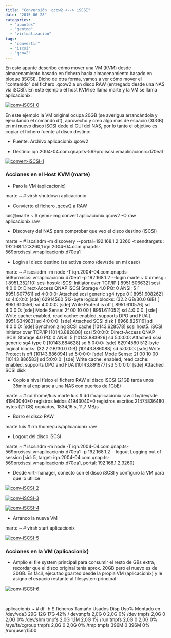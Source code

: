 ```yaml
---
title: "Conversión  qcow2 <--> iSCSI"
date: "2015-06-28"
categories: 
  - "apuntes"
  - "gentoo"
  - "virtualizacion"
tags: 
  - "convertir"
  - "iscsi"
  - "qcow2"
---
```


En este apunte describo cómo mover una VM (KVM) desde almacenamiento basado en fichero hacia almacenamiento basado en bloque (iSCSI). Dicho de otra forma, vamos a ver cómo mover el "contenido" del fichero .qcow2 a un disco RAW (entregado desde una NAS vía iSCSI). En este ejemplo el host KVM se llama marte y la VM se llama aplicacionix.

[![conv-iSCSI-0](https://www.luispa.com/wp-content/uploads/2015/06/conv-iSCSI-0-1024x864.png)](https://www.luispa.com/wp-content/uploads/2015/06/conv-iSCSI-0.png)

En este ejemplo la VM original ocupa 20GB (se averigua arrancándola y ejecutando el comando df), aprovecho y creo algo más de espacio (30GB) en mi nuevo disco iSCSI dede el GUI del NAS, por lo tanto el objetivo es copiar el fichero fuente al disco destino:

- Fuente: Archivo aplicacionix.qcow2
    
- Destino: iqn.2004-04.com.qnap:ts-569pro:iscsi.vmaplicacionix.d70ea1
    

[![convert-iSCSI-1](https://www.luispa.com/wp-content/uploads/2015/06/convert-iSCSI-1.png)](https://www.luispa.com/wp-content/uploads/2015/06/convert-iSCSI-1.png)

### Acciones en el Host KVM (marte)

- Paro la VM (aplicacionix)

marte ~ # virsh shutdown aplicacionix

- Convierto el fichero .qcow2 a RAW

luis@marte ~ $ qemu-img convert aplicacionix.qcow2 -O raw aplicacionix.raw

- Discovery del NAS para comprobar que veo el disco destino (iSCSI)

marte ~ # iscsiadm -m discovery --portal=192.168.1.2:3260 -t sendtargets
:
192.168.1.2:3260,1 iqn.2004-04.com.qnap:ts-569pro:iscsi.vmaplicacionix.d70ea1

- Login al disco destino (se activa como /dev/sde en mi caso)

marte ~ # iscsiadm -m node -T iqn.2004-04.com.qnap:ts-569pro:iscsi.vmaplicacionix.d70ea1 -p 192.168.1.2 --login
marte ~ # dmesg
:
\[ 8951.352110\] scsi host4: iSCSI Initiator over TCP/IP
\[ 8951.606632\] scsi 4:0:0:0: Direct-Access     QNAP     iSCSI Storage    4.0  PQ: 0 ANSI: 5
\[ 8951.607761\] sd 4:0:0:0: Attached scsi generic sg4 type 0
\[ 8951.608262\] sd 4:0:0:0: \[sde\] 62914560 512-byte logical blocks: (32.2 GB/30.0 GiB)
\[ 8951.610556\] sd 4:0:0:0: \[sde\] Write Protect is off
\[ 8951.610576\] sd 4:0:0:0: \[sde\] Mode Sense: 2f 00 10 00
\[ 8951.611052\] sd 4:0:0:0: \[sde\] Write cache: enabled, read cache: enabled, supports DPO and FUA
\[ 8951.634983\] sd 4:0:0:0: \[sde\] Attached SCSI disk
\[ 8968.825116\] sd 4:0:0:0: \[sde\] Synchronizing SCSI cache
\[10143.628578\] scsi host5: iSCSI Initiator over TCP/IP
\[10143.882808\] scsi 5:0:0:0: Direct-Access     QNAP     iSCSI Storage    4.0  PQ: 0 ANSI: 5
\[10143.883926\] sd 5:0:0:0: Attached scsi generic sg4 type 0
\[10143.884628\] sd 5:0:0:0: \[sde\] 62914560 512-byte logical blocks: (32.2 GB/30.0 GiB)
\[10143.886088\] sd 5:0:0:0: \[sde\] Write Protect is off
\[10143.886094\] sd 5:0:0:0: \[sde\] Mode Sense: 2f 00 10 00
\[10143.886583\] sd 5:0:0:0: \[sde\] Write cache: enabled, read cache: enabled, supports DPO and FUA
\[10143.891977\] sd 5:0:0:0: \[sde\] Attached SCSI disk

- Copio a nivel físico el fichero RAW al disco iSCSI (21GB tarda unos 35min al copiarse a una NAS con puertos de 1GbE)

marte ~ # cd /home/luis
marte luis # dd if=aplicacionix.raw of=/dev/sde
41943040+0 registros leídos
41943040+0 registros escritos
21474836480 bytes (21 GB) copiados, 1834,16 s, 11,7 MB/s

- Borro el disco RAW

marte luis # rm /home/luis/aplicacionix.raw

- Logout del disco iSCSI

marte ~ # iscsiadm -m node -T iqn.2004-04.com.qnap:ts-569pro:iscsi.vmaplicacionix.d70ea1 -p 192.168.1.2 --logout
Logging out of session \[sid: 5, target: iqn.2004-04.com.qnap:ts-569pro:iscsi.vmaplicacionix.d70ea1, portal: 192.168.1.2,3260\]

- Desde virt-manager, conecto con el disco iSCSI y configuro la VM para que lo utilice

[![conv-iSCSI-2](https://www.luispa.com/wp-content/uploads/2015/06/conv-iSCSI-2-1024x719.png)](https://www.luispa.com/wp-content/uploads/2015/06/conv-iSCSI-2.png)

[![conv-iSCSI-3](https://www.luispa.com/wp-content/uploads/2015/06/conv-iSCSI-3-1024x689.png)](https://www.luispa.com/wp-content/uploads/2015/06/conv-iSCSI-3.png)

[![conv-iSCSI-4](https://www.luispa.com/wp-content/uploads/2015/06/conv-iSCSI-4-1024x694.png)](https://www.luispa.com/wp-content/uploads/2015/06/conv-iSCSI-4.png)

- Arranco la nueva VM

marte ~ # virsh start aplicacionix

[![conv-iSCSI-5](https://www.luispa.com/wp-content/uploads/2015/06/conv-iSCSI-5.png)](https://www.luispa.com/wp-content/uploads/2015/06/conv-iSCSI-5.png)

### Acciones en la VM (aplicacionix)

- Amplío el file system principal para consumir el resto de GBs extra, recordar que el disco original tenía aprox. 20GB pero el nuevo es de 30GB. Es fácil, ejecutao gparted desde la propia VM (aplicacionix) y le asigno el espacio restante al filesystem principal.

[![conv-iSCSI-6](https://www.luispa.com/wp-content/uploads/2015/06/conv-iSCSI-6.png)](https://www.luispa.com/wp-content/uploads/2015/06/conv-iSCSI-6.png)

 

aplicacionix ~ # df -h
S.ficheros                  Tamaño Usados  Disp Uso% Montado en
/dev/vda3                      29G    12G   17G  42% /
devtmpfs                      2,0G      0  2,0G   0% /dev
tmpfs                         2,0G      0  2,0G   0% /dev/shm
tmpfs                         2,0G   1,1M  2,0G   1% /run
tmpfs                         2,0G      0  2,0G   0% /sys/fs/cgroup
tmpfs                         2,0G      0  2,0G   0% /tmp
tmpfs                         396M      0  396M   0% /run/user/1500

